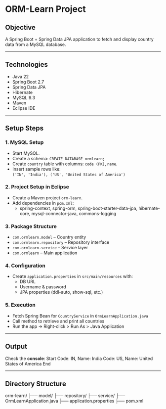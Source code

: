 # ORM-Learn Project

## Objective

A Spring Boot + Spring Data JPA application to fetch and display country data from a MySQL database.

---

## Technologies

- Java 22  
- Spring Boot 2.7  
- Spring Data JPA  
- Hibernate  
- MySQL 9.3  
- Maven  
- Eclipse IDE  

---

## Setup Steps

### 1. MySQL Setup

- Start MySQL.
- Create a schema: `CREATE DATABASE ormlearn;`
- Create `country` table with columns: `code (PK)`, `name`.
- Insert sample rows like:  
  `('IN', 'India'), ('US', 'United States of America')`

### 2. Project Setup in Eclipse

- Create a Maven project `orm-learn`.
- Add dependencies in `pom.xml`:
  - spring-context, spring-orm, spring-boot-starter-data-jpa, hibernate-core, mysql-connector-java, commons-logging

### 3. Package Structure

- `com.ormlearn.model` – Country entity  
- `com.ormlearn.repository` – Repository interface  
- `com.ormlearn.service` – Service layer  
- `com.ormlearn` – Main application  

### 4. Configuration

- Create `application.properties` in `src/main/resources` with:
  - DB URL
  - Username & password
  - JPA properties (ddl-auto, show-sql, etc.)

### 5. Execution

- Fetch Spring Bean for `CountryService` in `OrmLearnApplication.java`
- Call method to retrieve and print all countries
- Run the app → Right-click > Run As > Java Application

---

## Output

Check the **console**:
Start
Code: IN, Name: India
Code: US, Name: United States of America
End

---

## Directory Structure

orm-learn/
├── model/
├── repository/
├── service/
├── OrmLearnApplication.java
├── application.properties
├── pom.xml


